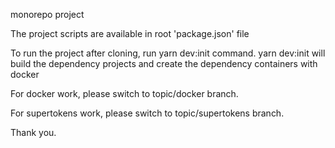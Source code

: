 monorepo project

The project scripts are available in root 'package.json' file

To run the project after cloning, run yarn dev:init command.
yarn dev:init will build the dependency projects and create the dependency containers with docker

For docker work, please switch to topic/docker branch.

For supertokens work, please switch to topic/supertokens branch.

Thank you.
